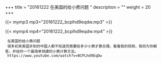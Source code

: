 +++
title = "20161222  在美国的给小费问题 "
description = ""
weight = 20
+++

{{< mymp3 mp3="20161222_bcplhd9eqdw.mp3" >}}

{{< mymp4 mp4="20161222_bcplhd9eqdw.mp4" >}}

     在美国的给小费问题 
     很多初来美国步到的中国人都不知道究竟要给多少小费才算合理。看看我的视频，我将为你解答，并给你一个最简单快捷的小费计算方法。 
     https://www.youtube.com/watch?v=BCPLhd9EqDw 
